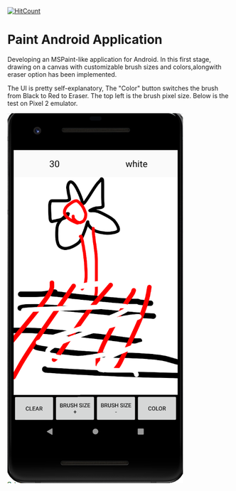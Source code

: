 [![HitCount](http://hits.dwyl.com/parthnan/MSPaint-in-Android.svg)](http://hits.dwyl.com/parthnan/MSPaint-in-Android)

# Paint Android Application
Developing an MSPaint-like application for Android. In this first stage, drawing on a canvas with customizable brush sizes and colors,alongwith eraser option has been implemented.

The UI is pretty self-explanatory, The "Color" button switches the brush from Black to Red to Eraser. The top left is the brush pixel size. Below is the test on Pixel 2 emulator.

![alt text](https://raw.githubusercontent.com/parthnan/MSPaint-in-Android/master/MSPaintDemo.png)

